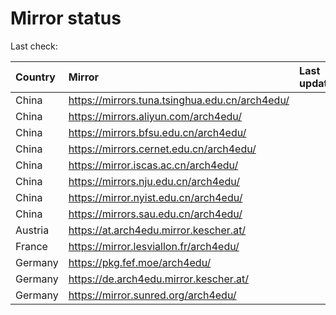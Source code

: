<script src="./time.js"></script>
# Mirror status
Last check: <script type="text/javascript">localize(1707542125.8436875);</script>

|Country|Mirror|Last update|
|:------|:-----|:----------|
|China|https://mirrors.tuna.tsinghua.edu.cn/arch4edu/|<script type="text/javascript">localize(1707503288);</script>|
|China|https://mirrors.aliyun.com/arch4edu/|<script type="text/javascript">localize(1707503288);</script>|
|China|https://mirrors.bfsu.edu.cn/arch4edu/|<script type="text/javascript">localize(1707503288);</script>|
|China|https://mirrors.cernet.edu.cn/arch4edu/|<script type="text/javascript">localize(1707503288);</script>|
|China|https://mirror.iscas.ac.cn/arch4edu/|<script type="text/javascript">localize(1707503288);</script>|
|China|https://mirrors.nju.edu.cn/arch4edu/|<script type="text/javascript">localize(1707503288);</script>|
|China|https://mirror.nyist.edu.cn/arch4edu/|<script type="text/javascript">localize(1707503288);</script>|
|China|https://mirrors.sau.edu.cn/arch4edu/|<script type="text/javascript">localize(1707503288);</script>|
|Austria|https://at.arch4edu.mirror.kescher.at/|<script type="text/javascript">localize(1707503288);</script>|
|France|https://mirror.lesviallon.fr/arch4edu/|<script type="text/javascript">localize(1707503288);</script>|
|Germany|https://pkg.fef.moe/arch4edu/|<script type="text/javascript">localize(1707503288);</script>|
|Germany|https://de.arch4edu.mirror.kescher.at/|<script type="text/javascript">localize(1707503288);</script>|
|Germany|https://mirror.sunred.org/arch4edu/|<script type="text/javascript">localize(1707503288);</script>|

<script src="./tablefilter/tablefilter.js"></script>
<script src="./table.js"></script>